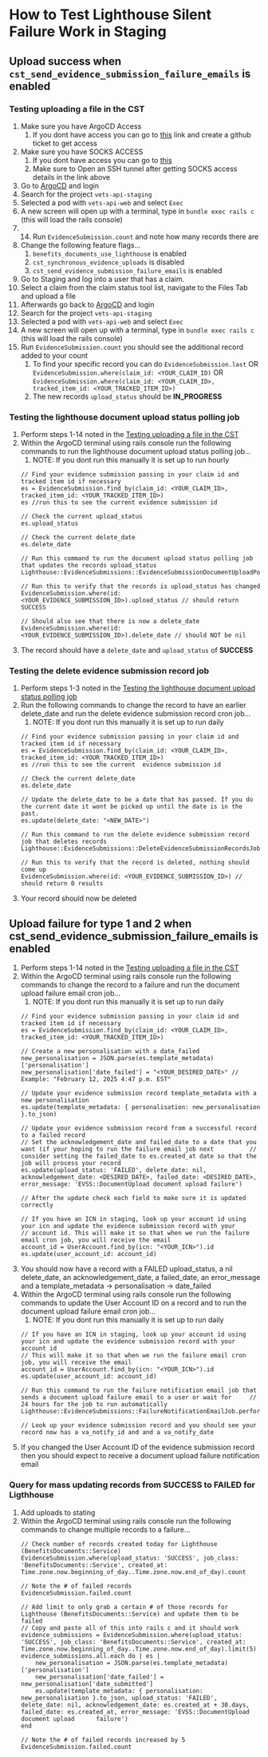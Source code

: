 # How to Test Lighthouse Silent Failure Work in Staging

## Upload success when `cst_send_evidence_submission_failure_emails` is enabled
### Testing uploading a file in the CST
1. Make sure you have ArgoCD Access
    1. If you dont have access you can go to [this](https://github.com/department-of-veterans-affairs/va.gov-team/issues/new?assignees=&labels=external-request%2Cplatform-tech-team-support%2Cops-access-request&projects=&template=vetsapi-argo-terminal-access.yaml&title=Vets-api+terminal+access+for+%5Bindividual%5D) link and create a github ticket to get access
2. Make sure you have SOCKS ACCESS
    1. If you dont have access you can go to [this](https://github.com/department-of-veterans-affairs/va.gov-team/blob/master/products/claim-appeal-status/engineering/onboarding/socks-and-sentry-access.md#how-to-get-socks-access)
    2. Make sure to Open an SSH tunnel after getting SOCKS access details in the link above
3. Go to [ArgoCD](https://argocd.vfs.va.gov ) and login
4. Search for the project `vets-api-staging`
5. Selected a pod with `vets-api-web` and select `Exec`
6. A new screen will open up with a terminal, type in `bundle exec rails c` (this will load the rails console)
7. 14. Run `EvidenceSubmission.count` and note how many records there are
8. Change the following feature flags...
    1. `benefits_documents_use_lighthouse` is enabled
    2. `cst_synchronous_evidence_uploads` is disabled
    3. `cst_send_evidence_submission_failure_emails` is enabled
9. Go to Staging and log into a user that has a claim.
10. Select a claim from the claim status tool list, navigate to the Files Tab and upload a file
11. Afterwards go back to [ArgoCD](https://argocd.vfs.va.gov ) and login
12. Search for the project `vets-api-staging`
13. Selected a pod with `vets-api-web` and select `Exec`
14. A new screen will open up with a terminal, type in `bundle exec rails c` (this will load the rails console)
15. Run `EvidenceSubmission.count` you should see the additional record added to your count
    1. To find your specific record you can do `EvidenceSubmission.last` OR `EvidenceSubmission.where(claim_id: <YOUR_CLAIM_ID)` OR `EvidenceSubmission.where(claim_id: <YOUR_CLAIM_ID>, tracked_item_id: <YOUR_TRACKED_ITEM_ID>)`
    2. The new records `upload_status` should be **IN_PROGRESS**

### Testing the lighthouse document upload status polling job
1. Perform steps 1-14 noted in the [Testing uploading a file in the CST](https://github.com/department-of-veterans-affairs/va.gov-team/blob/master/products/claim-appeal-status/engineering/testing-silent-failures/lighthouse-testing-staging.md#testing-uploading-a-file-in-the-cst)
2. Within the ArgoCD terminal using rails console run the following commands to run the lighthouse document upload status polling job...
    1. NOTE: If you dont run this manually it is set up to run hourly
    ```
    // Find your evidence submission passing in your claim id and tracked item id if necessary
    es = EvidenceSubmission.find_by(claim_id: <YOUR_CLAIM_ID>, tracked_item_id: <YOUR_TRACKED_ITEM_ID>)
    es //run this to see the current evidence submission id
    
    // Check the current upload_status
    es.upload_status
    
    // Check the current delete_date
    es.delete_date
    
    // Run this command to run the document upload status polling job that updates the records upload_status
    Lighthouse::EvidenceSubmissions::EvidenceSubmissionDocumentUploadPollingJob.perform_async
    
    // Run this to verify that the records is upload_status has changed
    EvidenceSubmission.where(id: <YOUR_EVIDENCE_SUBMISSION_ID>).upload_status // should return SUCCESS
    
    // Should also see that there is now a delete_date
    EvidenceSubmission.where(id: <YOUR_EVIDENCE_SUBMISSION_ID>).delete_date // should NOT be nil
    ```
3. The record should have a `delete_date` and `upload_status` of **SUCCESS**

### Testing the delete evidence submission record job 
1. Perform steps 1-3 noted in the [Testing the lighthouse document upload status polling job](https://github.com/department-of-veterans-affairs/va.gov-team/blob/master/products/claim-appeal-status/engineering/testing-silent-failures/lighthouse-testing-staging.md#testing-the-lighthouse-document-upload-status-polling-job)
2. Run the following commands to change the record to have an earlier delete_date and run the delete evidence submission record cron job...
    1. NOTE: If you dont run this manually it is set up to run daily
    ```
    // Find your evidence submission passing in your claim id and tracked item id if necessary
    es = EvidenceSubmission.find_by(claim_id: <YOUR_CLAIM_ID>, tracked_item_id: <YOUR_TRACKED_ITEM_ID>)
    es //run this to see the current  evidence submission id
    
    // Check the current delete_date
    es.delete_date
    
    // Update the delete_date to be a date that has passed. If you do the current date it wont be picked up until the date is in the past.
    es.update(delete_date: "<NEW_DATE>")
    
    // Run this command to run the delete evidence submission record job that deletes records
    Lighthouse::EvidenceSubmissions::DeleteEvidenceSubmissionRecordsJob.perform_async

    // Run this to verify that the record is deleted, nothing should come up
    EvidenceSubmission.where(id: <YOUR_EVIDENCE_SUBMISSION_ID>) // should return 0 results
    ```
3. Your record should now be deleted

## Upload failure for type 1 and 2 when cst_send_evidence_submission_failure_emails is enabled
1. Perform steps 1-14 noted in the [Testing uploading a file in the CST](https://github.com/department-of-veterans-affairs/va.gov-team/blob/master/products/claim-appeal-status/engineering/testing-silent-failures/lighthouse-testing-staging.md#testing-uploading-a-file-in-the-cst)
2. Within the ArgoCD terminal using rails console run the following commands to change the record to a failure and run the document upload failure email cron job...
   1. NOTE: If you dont run this manually it is set up to run daily
   ```
   // Find your evidence submission passing in your claim id and tracked item id if necessary
   es = EvidenceSubmission.find_by(claim_id: <YOUR_CLAIM_ID>, tracked_item_id: <YOUR_TRACKED_ITEM_ID>)

   // Create a new personalisation with a date_failed
   new_personalisation = JSON.parse(es.template_metadata)['personalisation']
   new_personalisation['date_failed'] = "<YOUR_DESIRED_DATE>" // Example: "February 12, 2025 4:47 p.m. EST"
   
   // Update your evidence submission record template_metadata with a new personalisation
   es.update(template_metadata: { personalisation: new_personalisation }.to_json)
   
   // Update your evidence submission record from a successful record to a failed record
   // Set the acknowledgement_date and failed_date to a date that you want (if your hoping to run the failure email job next          // consider setting the failed_date to es.created_at date so that the job will process your record
   es.update(upload_status: 'FAILED', delete_date: nil, acknowledgement_date: <DESIRED_DATE>, failed_date: <DESIRED_DATE>,            error_message: 'EVSS::DocumentUpload document upload failure')

   // After the update check each field to make sure it is updated correctly

   // If you have an ICN in staging, look up your account id using your icn and update the evidence submission record with your       // account id. This will make it so that when we run the failure email cron job, you will receive the email
   account_id = UserAccount.find_by(icn: "<YOUR_ICN>").id
   es.update(user_account_id: account_id)
   ```
3. You should now have a record with a FAILED upload_status, a nil delete_date, an acknowledgement_date, a failed_date, an error_message and a template_metadata -> personalisation -> date_failed
4. Within the ArgoCD terminal using rails console run the following commands to update the User Account ID on a record and to run the document upload failure email cron job...
    1. NOTE: If you dont run this manually it is set up to run daily
    ```
    // If you have an ICN in staging, look up your account id using your icn and update the evidence submission record with your account id
    // This will make it so that when we run the failure email cron job, you will receive the email
    account_id = UserAccount.find_by(icn: "<YOUR_ICN>").id
    es.update(user_account_id: account_id)
    
    // Run this command to run the failure notification email job that sends a document upload failure email to a user or wait for     // 24 hours for the job to run automatically
    Lighthouse::EvidenceSubmissions::FailureNotificationEmailJob.perform_async
    
    // Look up your evidence submission record and you should see your record now has a va_notify_id and and a va_notify_date
    ```
5. If you changed the User Account ID of the evidence submission record then you should expect to receive a document upload failure notification email

### Query for mass updating records from SUCCESS to FAILED for Ligthhouse
1. Add uploads to stating
2. Within the ArgoCD terminal using rails console run the following commands to change multiple records to a failure...
   ```
   // Check number of records created today for Lighthouse (BenefitsDocuments::Service)
   EvidenceSubmission.where(upload_status: 'SUCCESS', job_class: 'BenefitsDocuments::Service', created_at: Time.zone.now.beginning_of_day..Time.zone.now.end_of_day).count

   // Note the # of failed records
   EvidenceSubmission.failed.count

   // Add limit to only grab a certain # of those records for Lighthouse (BenefitsDocuments::Service) and update them to be failed
   // Copy and paste all of this into rails c and it should work
   evidence_submissions = EvidenceSubmission.where(upload_status: 'SUCCESS', job_class: 'BenefitsDocuments::Service', created_at: Time.zone.now.beginning_of_day..Time.zone.now.end_of_day).limit(5)
   evidence_submissions.all.each do | es |
       new_personalisation = JSON.parse(es.template_metadata)['personalisation']
       new_personalisation['date_failed'] = new_personalisation['date_submitted']
       es.update(template_metadata: { personalisation: new_personalisation }.to_json, upload_status: 'FAILED', delete_date: nil, acknowledgement_date: es.created_at + 30.days, failed_date: es.created_at, error_message: 'EVSS::DocumentUpload document upload      failure')
   end

   // Note the # of failed records increased by 5
   EvidenceSubmission.failed.count
   ```
